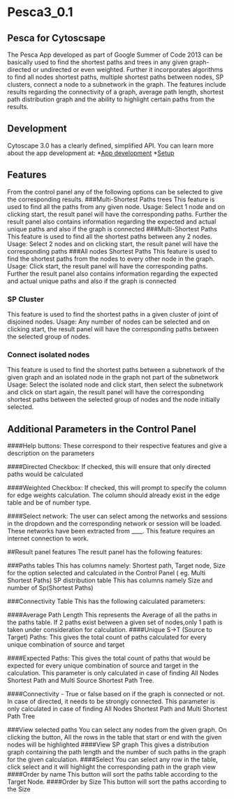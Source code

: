 # Pesca3_0.1
## Pesca for Cytoscsape 


The Pesca App developed as part of Google Summer of Code 2013 can be basically used to find the shortest paths and trees in any given graph- directed or undirected or even weighted. Further it incorporates algorithms to find all nodes shortest paths, multiple shortest paths between nodes, SP clusters, connect a node to a subnetwork in the graph. The features include results regarding the connectivity of a graph, average path length, shortest path distribution graph and the ability to highlight certain paths from the results.

## Development
Cytoscape 3.0 has a clearly defined, simplified API. You can learn more about the app development at: 
*[App development](http://wiki.cytoscape.org/Cytoscape_3/AppDeveloper)
*[Setup ](http://opentutorials.cgl.ucsf.edu/index.php/Tutorial:Setup_App_development_environment)


## Features


From the control panel any of the following options can be selected to give the corresponding results.
###Multi-Shortest Paths trees
This feature is used to find all the paths from any given node. 
Usage: Select 1 node and on clicking start, the result panel will have the corresponding paths. Further the result panel also contains information regarding the expected and actual unique paths and also if the graph is connected
###Multi-Shortest Paths 
This feature is used to find all the shortest paths between any 2 nodes. 
Usage: Select 2 nodes and on clicking start, the result panel will have the corresponding paths
###All nodes Shortest Paths 
This feature is used to find the shortest paths from the nodes to every other node in the graph. 
Usage: Click start, the result panel will have the corresponding paths.
 Further the result panel also contains information regarding the expected and actual unique paths and also if the graph is connected
###	SP Cluster
This feature is used to find the shortest paths in a given cluster of joint of disjoined nodes. 
Usage: Any number of nodes can be selected and on clicking start, the result panel will have the corresponding paths between the selected group of nodes. 
### 	Connect isolated nodes
This feature is used to find the shortest paths between a subnetwork of the given graph and an isolated node in the graph not part of the subnetwork 
Usage: Select the isolated node and click start, then select the subnetwork and click on start again, the result panel will have the corresponding shortest paths between the selected group of nodes and the node initially selected. 


## Additional Parameters in the Control Panel

####Help buttons: 
These correspond to their respective features and give a description on the parameters

####Directed Checkbox:
If checked, this will ensure that only directed paths would be calculated

####Weighted Checkbox:
If checked, this will prompt to specify the column for edge weights calculation. The column should already exist in the edge table and be of number type. 

####Select network:
The user can select among the networks and sessions in the dropdown and the corresponding network or session will be loaded. These networks have been extracted from ____. This feature requires an internet connection to work.


##Result panel features
The result panel has the following features:

###Paths tables
This has columns namely: Shortest path, Target node, Size for the option selected and calculated in the Control Panel ( eg. Multi Shortest Paths)
SP distribution table
This has columns namely Size and number of Sp(Shortest Paths)

###Connectivity Table
 This has the following calculated parameters: 
 
####Average Path Length 
This represents the Average of all the paths in the paths table. If 2 paths exist between a given set of nodes,only 1 path is taken under consideration for calculation. 
####Unique S->T (Source to Target) Paths: 
This gives the total count of paths calculated for every unique combination of source and target

####Expected Paths: 
This gives the total count of paths that would be expected for every unique combination of source and target in the calculation. This parameter is only calculated in case of finding All Nodes Shortest Path and Multi Source Shortest Path Tree.

####Connectivity -
True or false based on if the graph is connected or not. In case of directed, it needs to be strongly connected. This parameter is only calculated in case of finding All Nodes Shortest Path and Multi Shortest Path Tree


###View selected paths
 You can select any nodes from the given graph. On clicking the button, All the rows in the table that start or end with the given nodes will be highlighted
####View SP graph
This gives a distribution graph containing the path length and the number of such paths in the graph for the given calculation.
####Select
 You can select any row in the table, click select and it will highlight the corresponding path in the graph view
####Order by name
 This button will sort the paths table according to the Target Node.
####Order by Size
 This button will sort the paths according to the Size

